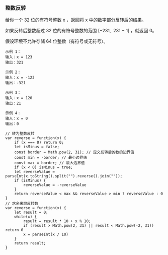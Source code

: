 <!--
 * @Author: your name
 * @Date: 2021-04-28 14:10:52
 * @LastEditTime: 2021-04-28 14:41:04
 * @LastEditors: Please set LastEditors
 * @Description: In User Settings Edit
 * @FilePath: /leecode/整数反转.md
-->
### 整数反转
给你一个 32 位的有符号整数 x ，返回将 x 中的数字部分反转后的结果。

如果反转后整数超过 32 位的有符号整数的范围 [−231,  231 − 1] ，就返回 0。

假设环境不允许存储 64 位整数（有符号或无符号）。
 
```
示例 1：
输入：x = 123
输出：321
```
```
示例 2：
输入：x = -123
输出：-321
```
```
示例 3：
输入：x = 120
输出：21
```
```
示例 4：
输入：x = 0
输出：0
```

```
// 转为整数反转
var reverse = function(x) {
    if (x === 0) return 0;
    let isMinus = false;
    const border = Math.pow(2, 31); // 定义反转后的数的边界值
    const min = -border; // 最小边界值
    const max = border; // 最大边界值
    if (x < 0) isMinus = true;
    let reverseValue = parseInt(x.toString().split("").reverse().join(""));
    if (isMinus) {
        reverseValue = -reverseValue
    }
    return reverseValue < max && reverseValue > min ? reverseValue : 0
}
// 求余来取反转数
var reverse = function(x) {
    let result = 0;
    while(x) {
        result = result * 10 + x % 10;
        if (result > Math.pow(2, 31) || result < Math.pow(-2, 31)) return 0
        x = parseInt(x / 10)
    }
    return result;
}
```